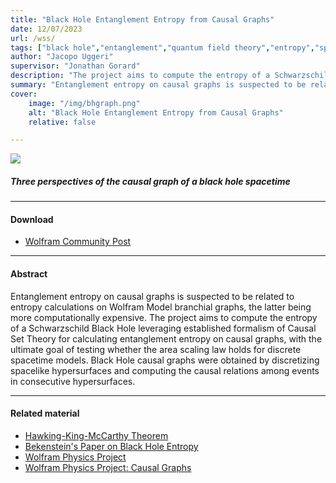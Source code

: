 ```yaml
---
title: "Black Hole Entanglement Entropy from Causal Graphs" 
date: 12/07/2023
url: /wss/
tags: ["black hole","entanglement","quantum field theory","entropy","space time","causal graph","wolfram physics project"]
author: "Jacopo Uggeri"
supervisor: "Jonathan Gorard"
description: "The project aims to compute the entropy of a Schwarzschild Black Hole leveraging established formalism of Causal Set Theory for calculating entanglement entropy on causal graphs, with the ultimate goal of testing whether the area scaling law holds for discrete spacetime models." 
summary: "Entanglement entropy on causal graphs is suspected to be related to entropy calculations on Wolfram Model branchial graphs, the latter being more computationally expensive. The project aims to compute the entropy of a Schwarzschild Black Hole leveraging established formalism of Causal Set Theory for calculating entanglement entropy on causal graphs, with the ultimate goal of testing whether the area scaling law holds for discrete spacetime models. Black Hole causal graphs were obtained by discretizing spacelike hypersurfaces and computing the causal relations among events in consecutive hypersurfaces." 
cover:
    image: "/img/bhgraph.png"
    alt: "Black Hole Entanglement Entropy from Causal Graphs"
    relative: false

---
```


![](/img/bhgraph.png)
##### Three perspectives of the causal graph of a black hole spacetime

---

#### Download

+ [Wolfram Community Post](https://community.wolfram.com/groups/-/m/t/2959318?p_p_auth=Bi9ObgWO)

---

#### Abstract

Entanglement entropy on causal graphs is suspected to be related to entropy calculations on Wolfram Model branchial graphs, the latter being more computationally expensive. The project aims to compute the entropy of a Schwarzschild Black Hole leveraging established formalism of Causal Set Theory for calculating entanglement entropy on causal graphs, with the ultimate goal of testing whether the area scaling law holds for discrete spacetime models. Black Hole causal graphs were obtained by discretizing spacelike hypersurfaces and computing the causal relations among events in consecutive hypersurfaces.

---

#### Related material

+ [Hawking-King-McCarthy Theorem](https://pubs.aip.org/aip/jmp/article-abstract/17/2/174/224641/A-new-topology-for-curved-space-time-which?redirectedFrom=fulltext)
+ [Bekenstein's Paper on Black Hole Entropy](https://journals.aps.org/prd/abstract/10.1103/PhysRevD.7.2333)
+ [Wolfram Physics Project](https://www.wolframphysics.org/)
+ [Wolfram Physics Project: Causal Graphs](https://www.wolframphysics.org/technical-introduction/the-updating-process-in-our-models/the-role-of-causal-graphs/)

